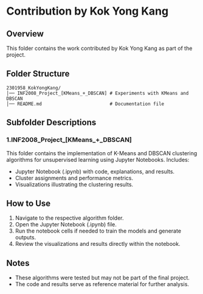 # Contribution by Kok Yong Kang

## Overview
This folder contains the work contributed by Kok Yong Kang as part of the project. 

## Folder Structure
```
2301958_KokYongKang/
│── INF2008_Project_[KMeans_+_DBSCAN] # Experiments with KMeans and DBSCAN                                
│── README.md                         # Documentation file
```

## Subfolder Descriptions
### 1.INF2008_Project_[KMeans_+_DBSCAN]
This folder contains the implementation of K-Means and DBSCAN clustering algorithms for unsupervised learning using Jupyter Notebooks.
Includes:
- Jupyter Notebook (.ipynb) with code, explanations, and results.
- Cluster assignments and performance metrics.
- Visualizations illustrating the clustering results.


## How to Use
1. Navigate to the respective algorithm folder.
2. Open the Jupyter Notebook (.ipynb) file.
3. Run the notebook cells if needed to train the models and generate outputs.
4. Review the visualizations and results directly within the notebook.

## Notes
- These algorithms were tested but may not be part of the final project.
- The code and results serve as reference material for further analysis.

